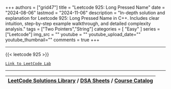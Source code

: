 
+++
authors = ["grid47"]
title = "Leetcode 925: Long Pressed Name"
date = "2024-08-06"
lastmod = "2024-11-06"
description = "In-depth solution and explanation for Leetcode 925: Long Pressed Name in C++. Includes clear intuition, step-by-step example walkthrough, and detailed complexity analysis."
tags = ["Two Pointers","String"]
categories = [
    "Easy"
]
series = ["Leetcode"]
img_src = ""
youtube = ""
youtube_upload_date=""
youtube_thumbnail=""
comments = true
+++



---
{{< leetcode 925 >}}

[`Link to LeetCode Lab`](https://leetcode.com/problems/long-pressed-name/description/)

---

| [LeetCode Solutions Library](https://grid47.xyz/leetcode/) / [DSA Sheets](https://grid47.xyz/sheets/) / [Course Catalog](https://grid47.xyz/courses/) |
| --- |
